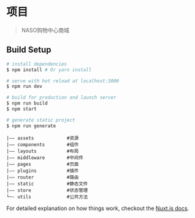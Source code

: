 # 项目
> NASO购物中心商城

## Build Setup

``` bash
# install dependencies
$ npm install # Or yarn install

# serve with hot reload at localhost:3000
$ npm run dev

# build for production and launch server
$ npm run build
$ npm start

# generate static project
$ npm run generate
```

```
|—— assets            #资源
|—— components        #组件
|—— layouts           #布局
|—— middleware        #中间件
|—— pages             #页面
|—— plugins           #插件
|—— router            #路由
|—— static            #静态文件
|—— store             #状态管理
└─- utils             #公共方法
```



For detailed explanation on how things work, checkout the [Nuxt.js docs](https://github.com/nuxt/nuxt.js).

